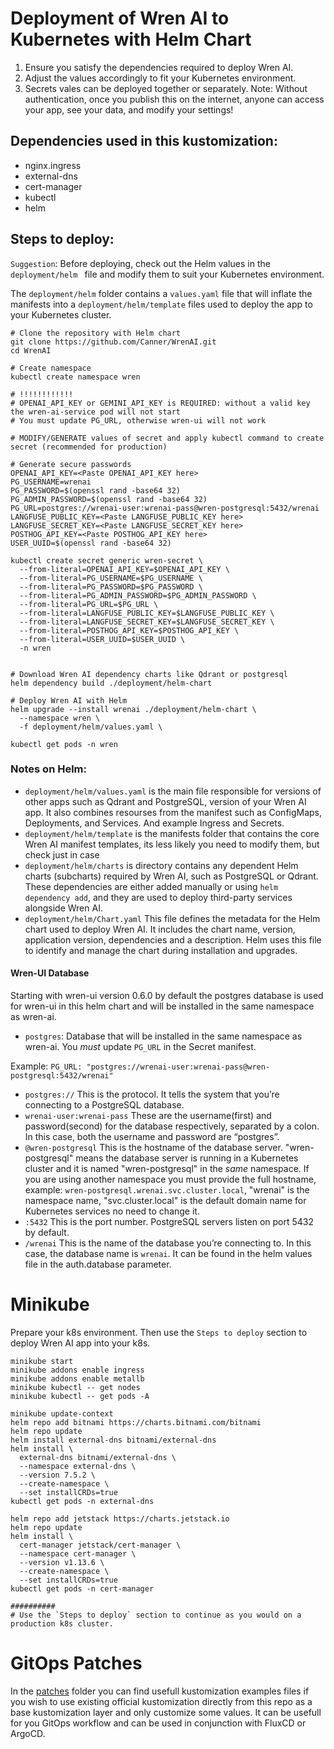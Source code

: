# Deployment of Wren AI to Kubernetes with Helm Chart
1. Ensure you satisfy the dependencies required to deploy Wren AI.
2. Adjust the values accordingly to fit your Kubernetes environment.
3. Secrets vales can be deployed together or separately.
Note: Without authentication, once you publish this on the internet, anyone can access your app, see your data, and modify your settings!

## Dependencies used in this kustomization:
- nginx.ingress
- external-dns
- cert-manager
- kubectl
- helm 

## Steps to deploy:

`Suggestion`: Before deploying, check out the Helm values in the `deployment/helm ` file and modify them to suit your Kubernetes environment.

The `deployment/helm` folder contains a `values.yaml` file that will inflate the manifests into a `deployment/helm/template` files used to deploy the app to your Kubernetes cluster.

```shell
# Clone the repository with Helm chart
git clone https://github.com/Canner/WrenAI.git
cd WrenAI

# Create namespace
kubectl create namespace wren

# !!!!!!!!!!!!
# OPENAI_API_KEY or GEMINI_API_KEY is REQUIRED: without a valid key the wren-ai-service pod will not start
# You must update PG_URL, otherwise wren-ui will not work

# MODIFY/GENERATE values of secret and apply kubectl command to create secret (recommended for production)

# Generate secure passwords
OPENAI_API_KEY=<Paste OPENAI_API_KEY here>
PG_USERNAME=wrenai
PG_PASSWORD=$(openssl rand -base64 32)
PG_ADMIN_PASSWORD=$(openssl rand -base64 32)
PG_URL=postgres://wrenai-user:wrenai-pass@wren-postgresql:5432/wrenai
LANGFUSE_PUBLIC_KEY=<Paste LANGFUSE_PUBLIC_KEY here>
LANGFUSE_SECRET_KEY=<Paste LANGFUSE_SECRET_KEY here>
POSTHOG_API_KEY=<Paste POSTHOG_API_KEY here>
USER_UUID=$(openssl rand -base64 32)

kubectl create secret generic wren-secret \
  --from-literal=OPENAI_API_KEY=$OPENAI_API_KEY \
  --from-literal=PG_USERNAME=$PG_USERNAME \
  --from-literal=PG_PASSWORD=$PG_PASSWORD \
  --from-literal=PG_ADMIN_PASSWORD=$PG_ADMIN_PASSWORD \
  --from-literal=PG_URL=$PG_URL \
  --from-literal=LANGFUSE_PUBLIC_KEY=$LANGFUSE_PUBLIC_KEY \
  --from-literal=LANGFUSE_SECRET_KEY=$LANGFUSE_SECRET_KEY \
  --from-literal=POSTHOG_API_KEY=$POSTHOG_API_KEY \
  --from-literal=USER_UUID=$USER_UUID \
  -n wren


# Download Wren AI dependency charts like Qdrant or postgresql
helm dependency build ./deployment/helm-chart

# Deploy Wren AI with Helm
helm upgrade --install wrenai ./deployment/helm-chart \
  --namespace wren \
  -f deployment/helm/values.yaml \

kubectl get pods -n wren
```

### Notes on Helm:
- `deployment/helm/values.yaml` is the main file responsible for versions of other apps such as Qdrant and PostgreSQL, version of your Wren AI app. It also combines resourses from the manifest such as ConfigMaps, Deployments, and Services. And example Ingress and Secrets.
- `deployment/helm/template` is the manifests folder that contains the core Wren AI manifest templates, its less likely you need to modify them, but check just in case
- `deployment/helm/charts` is directory contains any dependent Helm charts (subcharts) required by Wren AI, such as PostgreSQL or Qdrant. These dependencies are either added manually or using `helm dependency add`, and they are used to deploy third-party services alongside Wren AI.
- `deployment/helm/Chart.yaml` This file defines the metadata for the Helm chart used to deploy Wren AI. It includes the chart name, version, application version, dependencies and a description. Helm uses this file to identify and manage the chart during installation and upgrades.

#### Wren-UI Database
Starting with wren-ui version 0.6.0 by default the postgres database is used for wren-ui in this helm chart and will be installed in the same namespace as wren-ai.
- `postgres`: Database that will be installed in the same namespace as wren-ai. You *must* update `PG_URL` in the Secret manifest.

Example: `PG_URL: "postgres://wrenai-user:wrenai-pass@wren-postgresql:5432/wrenai"`
- `postgres://`        This is the protocol. It tells the system that you’re connecting to a PostgreSQL database.
- `wrenai-user:wrenai-pass`  These are the username(first) and password(second) for the database respectively, separated by a colon. In this case, both the username and password are “postgres”.
- `@wren-postgresql`   This is the hostname of the database server. "wren-postgresql" means the database server is running in a Kubernetes cluster and it is named "wren-postgresql" in the *same* namespace. If you are using another namespace you must provide the full hostname, example: `wren-postgresql.wrenai.svc.cluster.local`, "wrenai" is the namespace name, "svc.cluster.local" is the default domain name for Kubernetes services no need to change it.
- `:5432`              This is the port number. PostgreSQL servers listen on port 5432 by default.
- `/wrenai`          This is the name of the database you’re connecting to. In this case, the database name is `wrenai`. It can be found in the helm values file in the auth.database parameter.

# Minikube
Prepare your k8s environment. Then use the `Steps to deploy` section to deploy Wren AI app into your k8s.
```shell
minikube start
minikube addons enable ingress
minikube addons enable metallb
minikube kubectl -- get nodes
minikube kubectl -- get pods -A

minikube update-context
helm repo add bitnami https://charts.bitnami.com/bitnami
helm repo update
helm install external-dns bitnami/external-dns
helm install \
  external-dns bitnami/external-dns \
  --namespace external-dns \
  --version 7.5.2 \
  --create-namespace \
  --set installCRDs=true
kubectl get pods -n external-dns

helm repo add jetstack https://charts.jetstack.io
helm repo update
helm install \
  cert-manager jetstack/cert-manager \
  --namespace cert-manager \
  --version v1.13.6 \
  --create-namespace \
  --set installCRDs=true
kubectl get pods -n cert-manager

##########
# Use the `Steps to deploy` section to continue as you would on a production k8s cluster.
```

# GitOps Patches
In the [patches](./patches) folder you can find usefull kustomization examples files if you wish to use existing official kustomization directly from this repo as a base kustomization layer and only customize some values. It can be usefull for you GitOps workflow and can be used in conjunction with FluxCD or ArgoCD.